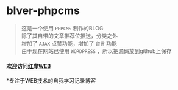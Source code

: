 # blver-phpcms
	
>这是一个使用 `PHPCMS` 制作的BLOG<br>
>除了其自带的文章推荐位推送，分类之外<br>
>增加了 `AJAX` 点赞功能，增加了 `留言` 功能<br>
>由于现在网站已使用 `WORDPRESS` ，所以把源码放到github上保存<br>

#### 欢迎访问[红岸WEB](http://blver.cn)<br>
	
*专注于WEB技术的自我学习记录博客